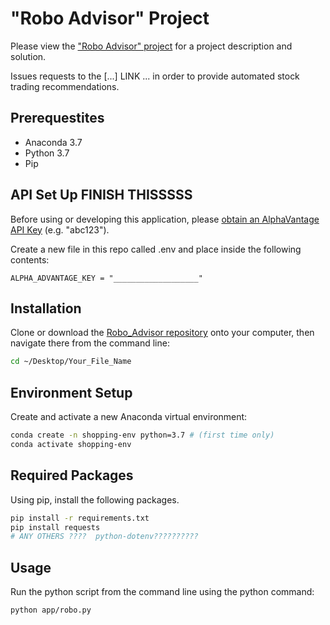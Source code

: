 # "Robo Advisor" Project

Please view the ["Robo Advisor" project](https://github.com/prof-rossetti/intro-to-python/tree/master/projects/robo-advisor) for a project description and solution.

Issues requests to the [...] LINK ... in order to provide automated stock trading recommendations. 

## Prerequestites 

+ Anaconda 3.7
+ Python 3.7
+ Pip 

## API Set Up          FINISH THISSSSS

Before using or developing this application, please [obtain an AlphaVantage API Key](https://www.alphavantage.co/support/#api-key) (e.g. "abc123").

Create a new file in this repo called .env and place inside the following contents:

```
ALPHA_ADVANTAGE_KEY = "___________________" 
```


## Installation

Clone or download the [Robo_Advisor repository](https://github.com/hreinstein/Robo_Advisor) onto your computer, then navigate there from the command line: 


```sh
cd ~/Desktop/Your_File_Name
```


## Environment Setup
Create and activate a new Anaconda virtual environment:

```sh
conda create -n shopping-env python=3.7 # (first time only)
conda activate shopping-env
```


## Required Packages
Using pip, install the following packages.

```sh
pip install -r requirements.txt
pip install requests 
# ANY OTHERS ????  python-dotenv??????????

```

## Usage
Run the python script from the command line using the python command: 

```sh
python app/robo.py
```



